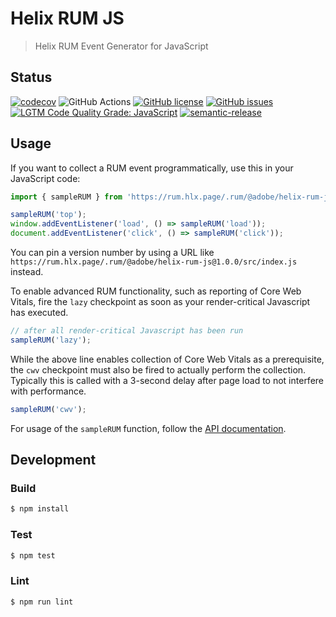 # Helix RUM JS

> Helix RUM Event Generator for JavaScript

## Status
[![codecov](https://img.shields.io/codecov/c/github/adobe/helix-rum-js.svg)](https://codecov.io/gh/adobe/helix-rum-js)
![GitHub Actions](https://img.shields.io/github/actions/workflow/status/adobe/helix-rum-js/main)
[![GitHub license](https://img.shields.io/github/license/adobe/helix-rum-js.svg)](https://github.com/adobe/helix-rum-js/blob/master/LICENSE.txt)
[![GitHub issues](https://img.shields.io/github/issues/adobe/helix-rum-js.svg)](https://github.com/adobe/helix-rum-js/issues)
[![LGTM Code Quality Grade: JavaScript](https://img.shields.io/lgtm/grade/javascript/g/adobe/helix-rum-js.svg?logo=lgtm&logoWidth=18)](https://lgtm.com/projects/g/adobe/helix-rum-js)
[![semantic-release](https://img.shields.io/badge/%20%20%F0%9F%93%A6%F0%9F%9A%80-semantic--release-e10079.svg)](https://github.com/semantic-release/semantic-release)

## Usage

If you want to collect a RUM event programmatically, use this in your JavaScript code:


```javascript
import { sampleRUM } from 'https://rum.hlx.page/.rum/@adobe/helix-rum-js@^1/src/index.js';

sampleRUM('top');
window.addEventListener('load', () => sampleRUM('load'));
document.addEventListener('click', () => sampleRUM('click'));
```

You can pin a version number by using a URL like `https://rum.hlx.page/.rum/@adobe/helix-rum-js@1.0.0/src/index.js` instead.

To enable advanced RUM functionality, such as reporting of Core Web Vitals, fire the `lazy` checkpoint as soon as your render-critical Javascript has executed.

```javascript
// after all render-critical Javascript has been run
sampleRUM('lazy');
```

While the above line enables collection of Core Web Vitals as a prerequisite, the `cwv` checkpoint must also be fired to actually perform the collection.  Typically this is called with a 3-second delay after page load to not interfere with performance.

```javascript
sampleRUM('cwv');
```

For usage of the `sampleRUM` function, follow the [API documentation](docs/API.md).

## Development

### Build

```bash
$ npm install
```

### Test

```bash
$ npm test
```

### Lint

```bash
$ npm run lint
```
